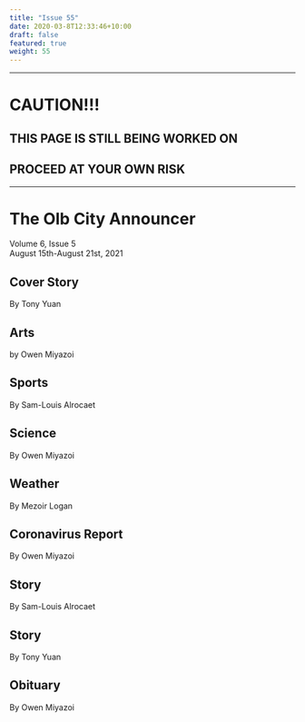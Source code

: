 ```yaml
---
title: "Issue 55"
date: 2020-03-8T12:33:46+10:00
draft: false
featured: true
weight: 55
---
```


------------------------
# CAUTION!!!    
## THIS PAGE IS STILL BEING WORKED ON    
## PROCEED AT YOUR OWN RISK    
------------------------

# The Olb City Announcer    
Volume 6, Issue 5    
August 15th-August 21st, 2021    

## Cover Story
By Tony Yuan



## Arts
by Owen Miyazoi



## Sports
By Sam-Louis Alrocaet



## Science
By Owen Miyazoi



## Weather
By Mezoir Logan



## Coronavirus Report
By Owen Miyazoi    



## Story
By Sam-Louis Alrocaet



## Story
By Tony Yuan



## Obituary
By Owen Miyazoi



